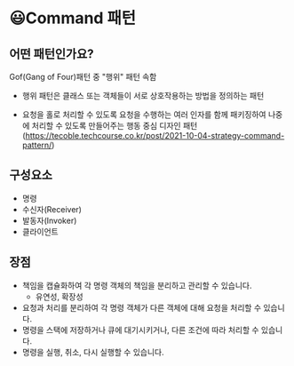 # 😃Command 패턴

## 어떤 패턴인가요?

Gof(Gang of Four)패턴 중 "행위" 패턴 속함

- 행위 패턴은 클래스 또는 객체들이 서로 상호작용하는 방법을 정의하는 패턴

- 요청을 홀로 처리할 수 있도록 요청을 수행하는 여러 인자를 함께 패키징하여 나중에 처리할 수 있도록 만들어주는 행동 중심 디자인 패턴 (https://tecoble.techcourse.co.kr/post/2021-10-04-strategy-command-pattern/)

## 구성요소

- 명령
- 수신자(Receiver)
- 발동자(Invoker)
- 클라이언트

## 장점

- 책임을 캡슐화하여 각 명령 객체의 책임을 분리하고 관리할 수 있습니다.
  - 유연성, 확장성
- 요청과 처리를 분리하여 각 명령 객체가 다른 객체에 대해 요청을 처리할 수 있습니다.
- 명령을 스택에 저장하거나 큐에 대기시키거나, 다른 조건에 따라 처리할 수 있습니다.
- 명령을 실행, 취소, 다시 실행할 수 있습니다.
